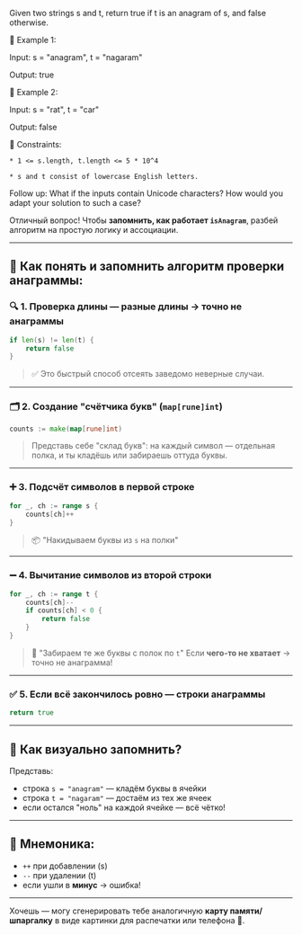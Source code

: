 Given two strings s and t, return true if t is an anagram of s, and false otherwise.



󰛨 Example 1:

Input: s = "anagram", t = "nagaram"

Output: true

󰛨 Example 2:

Input: s = "rat", t = "car"

Output: false



 Constraints:

	* 1 <= s.length, t.length <= 5 * 10^4
	
	* s and t consist of lowercase English letters.



Follow up: What if the inputs contain Unicode characters? How would you adapt your solution to such a case?

Отличный вопрос! Чтобы **запомнить, как работает `isAnagram`**, разбей алгоритм на простую логику и ассоциации.

---

## 🧠 Как понять и запомнить алгоритм проверки анаграммы:

### 🔍 1. **Проверка длины** — разные длины → точно не анаграммы

```go
if len(s) != len(t) {
	return false
}
```

> ✅ Это быстрый способ отсеять заведомо неверные случаи.

---

### 🗂️ 2. **Создание "счётчика букв" (`map[rune]int`)**

```go
counts := make(map[rune]int)
```

> Представь себе "склад букв":
> на каждый символ — отдельная полка, и ты кладёшь или забираешь оттуда буквы.

---

### ➕ 3. **Подсчёт символов в первой строке**

```go
for _, ch := range s {
	counts[ch]++
}
```

> 📦 "Накидываем буквы из `s` на полки"

---

### ➖ 4. **Вычитание символов из второй строки**

```go
for _, ch := range t {
	counts[ch]--
	if counts[ch] < 0 {
		return false
	}
}
```

> 🧾 "Забираем те же буквы с полок по `t`"
> Если **чего-то не хватает** → точно не анаграмма!

---

### ✅ 5. **Если всё закончилось ровно — строки анаграммы**

```go
return true
```

---

## 🧩 Как визуально запомнить?

Представь:

* строка `s = "anagram"` — кладём буквы в ячейки
* строка `t = "nagaram"` — достаём из тех же ячеек
* если остался "ноль" на каждой ячейке — всё чётко!

---

## 📝 Мнемоника:

* `++` при добавлении (s)
* `--` при удалении (t)
* если ушли в **минус** → ошибка!

---

Хочешь — могу сгенерировать тебе аналогичную **карту памяти/шпаргалку** в виде картинки для распечатки или телефона 📱.
